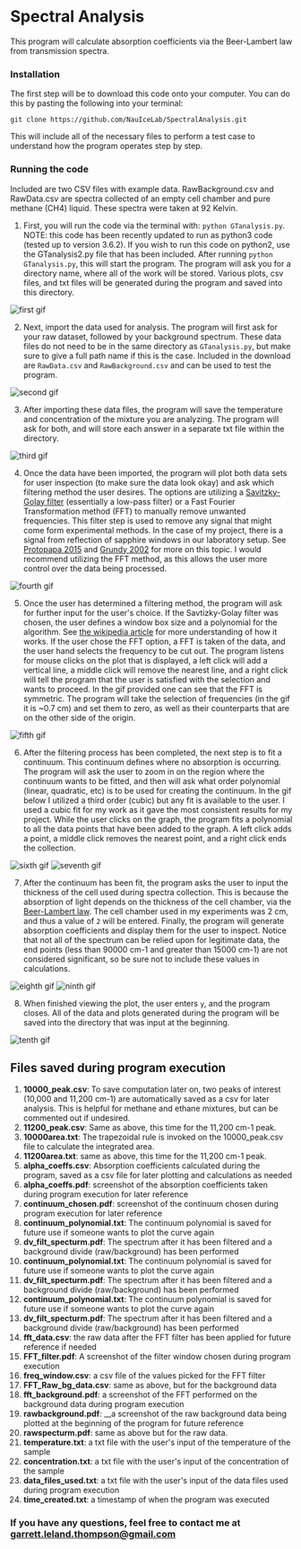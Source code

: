 # Spectral Analysis


This program will calculate absorption coefficients via the Beer-Lambert law from transmission spectra.


### Installation
The first step will be to download this code onto your computer. You can do this by pasting the following into your terminal:

`git clone https://github.com/NauIceLab/SpectralAnalysis.git`


This will include all of the necessary files to perform a test case to understand how the program operates step by step. 


### Running the code
Included are two CSV files with example data. RawBackground.csv and RawData.csv are spectra collected of an empty cell chamber and pure methane (CH4) liquid. These spectra were taken at 92 Kelvin. 

1. First, you will run the code via the terminal with: `python GTanalysis.py`. NOTE: this code has been recently updated to run as python3 code (tested up to version 3.6.2). If you wish to run this code on python2, use the GTanalysis2.py file that has been included. After running `python GTanalysis.py`, this will start the program. The program will ask you for a directory name, where all of the work will be stored. Various plots, csv files, and txt files will be generated during the program and saved into this directory. 


![first gif](https://github.com/Gleland/SpectralAnalysis/blob/master/images/part1.gif) 



2. Next, import the data used for analysis. The program will first ask for your raw dataset, followed by your background spectrum. These data files do not need to be in the same directory as `GTanalysis.py`, but make sure to give a full path name if this is the case. Included in the download are `RawData.csv` and `RawBackground.csv` and can be used to test the program.


![second gif](https://github.com/Gleland/SpectralAnalysis/blob/master/images/part2.gif) 


3. After importing these data files, the program will save the temperature and concentration of the mixture you are analyzing. The program will ask for both, and will store each answer in a separate txt file within the directory.

![third gif](https://github.com/Gleland/SpectralAnalysis/blob/master/images/part3.gif)



4. Once the data have been imported, the program will plot both data sets for user inspection (to make sure the data look okay) and ask which filtering method the user desires. The options are utilizing a [Savitzky-Golay filter](https://en.wikipedia.org/wiki/Savitzky–Golay_filter) (essentially a low-pass filter) or a Fast Fourier Transformation method (FFT) to manually remove unwanted frequencies. This filter step is used to remove any signal that might come form experimental methods. In the case of my project, there is a signal from reflection of sapphire windows in our laboratory setup. See [Protopapa 2015](https://arxiv.org/pdf/1503.00703.pdf) and [Grundy 2002](http://www.sciencedirect.com/science/article/pii/S0019103501967260) for more on this topic. I would recommend utilizing the FFT method, as this allows the user more control over the data being processed.

![fourth gif](https://github.com/Gleland/SpectralAnalysis/blob/master/images/fft_choice.gif)



5. Once the user has determined a filtering method, the program will ask for further input for the user's choice. If the Savtizky-Golay filter was chosen, the user defines a window box size and a polynomial for the algorithm. See [the wikipedia article](https://en.wikipedia.org/wiki/Savitzky–Golay_filter) for more understanding of how it works. If the user chose the FFT option, a FFT is taken of the data, and the user hand selects the frequency to be cut out. The program listens for mouse clicks on the plot that is displayed, a left click will add a vertical line, a middle click will remove the nearest line, and a right click will tell the program that the user is satisfied with the selection and wants to proceed. In the gif provided one can see that the FFT is symmetric. The program will take the selection of frequencies (in the gif it is ~0.7 cm) and set them to zero, as well as their counterparts that are on the other side of the origin.

![fifth gif](https://github.com/Gleland/SpectralAnalysis/blob/master/images/fft_cut.gif)


6. After the filtering process has been completed, the next step is to fit a continuum. This continuum defines where no absorption is occurring. The program will ask the user to zoom in on the region where the continuum wants to be fitted, and then will ask what order polynomial (linear, quadratic, etc) is to be used for creating the continuum. In the gif below I utilized a third order (cubic) but any fit is available to the user. I used a cubic fit for my work as it gave the most consistent results for my project. While the user clicks on the graph, the program fits a polynomial to all the data points that have been added to the graph. A left click adds a point, a middle click removes the nearest point, and a right click ends the collection.


![sixth gif](https://github.com/Gleland/SpectralAnalysis/blob/master/images/continuum.gif)
![seventh gif](https://github.com/Gleland/SpectralAnalysis/blob/master/images/polynomial_order.gif)



7. After the continuum has been fit, the program asks the user to input the thickness of the cell used during spectra collection. This is because the absorption of light depends on the thickness of the cell chamber, via the [Beer-Lambert law](http://life.nthu.edu.tw/~labcjw/BioPhyChem/Spectroscopy/beerslaw.htm). The cell chamber used in my experiments was 2 cm, and thus a value of `2` will be entered. Finally, the program will generate absorption coefficients and display them for the user to inspect. Notice that not all of the spectrum can be relied upon for legitimate data, the end points (less than 90000 cm-1 and greater than 15000 cm-1) are not considered significant, so be sure not to include these values in calculations.

![eighth gif](https://github.com/Gleland/SpectralAnalysis/blob/master/images/thickness-and-finished.gif)
![ninth gif](https://github.com/Gleland/SpectralAnalysis/blob/master/images/abs_coeffs.gif)



8. When finished viewing the plot, the user enters `y`, and the program closes. All of the data and plots generated during the program will be saved into the directory that was input at the beginning.


![tenth gif](https://github.com/Gleland/SpectralAnalysis/blob/master/images/done.gif)



## Files saved during program execution

1. __10000_peak.csv__: To save computation later on, two peaks of interest (10,000 and 11,200 cm-1) are automatically saved as a csv for later analysis. This is helpful for methane and ethane mixtures, but can be commented out if undesired.
2. __11200_peak.csv__: Same as above, this time for the 11,200 cm-1 peak.
3. __10000area.txt__: The trapezoidal rule is invoked on the 10000_peak.csv file to calculate the integrated area.
4. __11200area.txt__: same as above, this time for the 11,200 cm-1 peak.
5. __alpha_coeffs.csv__: Absorption coefficients calculated during the program, saved as a csv file for later plotting and calculations as needed
6. __alpha_coeffs.pdf__: screenshot of the absorption coefficients taken during program execution for later reference
7. __continuum_chosen.pdf__: screenshot of the continuum chosen during program execution for later reference
8. __continuum_polynomial.txt__: The continuum polynomial is saved for future use if someone wants to plot the curve again
9. __dv_filt_specturm.pdf__: The spectrum after it has been filtered and a background divide (raw/background) has been performed
10. __continuum_polynomial.txt__: The continuum polynomial is saved for future use if someone wants to plot the curve again
11. __dv_filt_specturm.pdf__: The spectrum after it has been filtered and a background divide (raw/background) has been performed
12. __continuum_polynomial.txt__: The continuum polynomial is saved for future use if someone wants to plot the curve again
13. __dv_filt_specturm.pdf__: The spectrum after it has been filtered and a background divide (raw/background) has been performed
14. __fft_data.csv__: the raw data after the FFT filter has been applied for future reference if needed
15. __FFT_filter.pdf__: A screenshot of the filter window chosen during program execution
16. __freq_window.csv__: a csv file of the values picked for the FFT filter
17. __FFT_Raw_bg_data.csv__: same as above, but for the background data
18. __fft_background.pdf__: a screenshot of the FFT performed on the background data during program execution
19. __rawbackground.pdf__: __a screenshot of the raw background data being plotted at the beginning of the program for future reference
20. __rawspecturm.pdf__: same as above but for the raw data.
21. __temperature.txt__: a txt file with the user's input of the temperature of the sample
22. __concentration.txt__: a txt file with the user's input of the concentration of the sample
23. __data_files_used.txt__: a txt file with the user's input of the data files used during program execution
24. __time_created.txt__: a timestamp of when the program was executed

### If you have any questions, feel free to contact me at garrett.leland.thompson@gmail.com


<!---
## Demo of program, with a pure methane (Ch4) mixture at a temperature of 92.0 Kelvin.
![first gif](https://github.com/Gleland/SpectralAnalysis/blob/master/images/full_video.gif) 

-->
